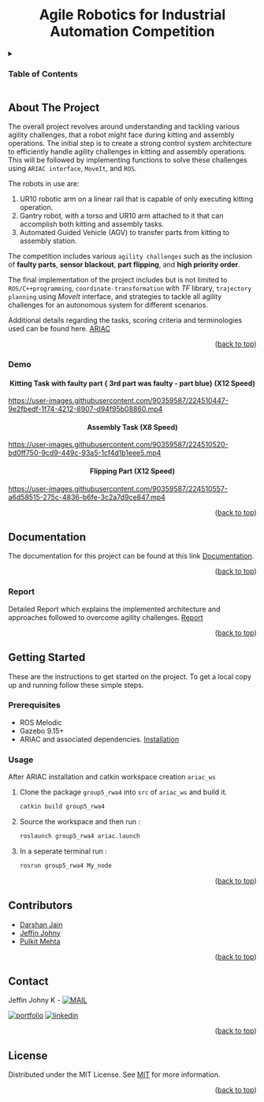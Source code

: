 <a name="readme-top"></a>

<!-- PROJECT LOGO -->
<br />
<div align="center">


  <h1 align="center">Agile Robotics for Industrial Automation Competition </h1>


</div>



<!-- TABLE OF CONTENTS -->
<details>
  <summary><h3>Table of Contents</h3></summary>
  <ol>
    <li>
      <a href="#about-the-project">About The Project</a>
      <ul>
        <li><a href="#demo">Demo</a></li>
      </ul>
    </li>
    <li>
      <a href="#documentation">Documentation</a>
      <ul>
        <li><a href="#report">Report</a></li>
      </ul>
    </li>
    <li>
      <a href="#getting-started">Getting Started</a>
      <ul>
        <li><a href="#prerequisites">Prerequisites</a></li>
        <li><a href="#installation">Installation</a></li>
	<li><a href="#usage">Usage</a></li>
      </ul>
    </li>
    <li><a href="#contributors">Contributors</a></li>
    <li><a href="#contact">Contact</a></li>
    <li><a href="#license">License</a></li>
  </ol>
</details>



<!-- ABOUT THE PROJECT -->
## About The Project



The overall project revolves around understanding and tackling various agility challenges, that a
robot might face during kitting and assembly operations. The initial step is to create a strong control system architecture to efficiently handle agility challenges in kitting and assembly operations. This will be followed by implementing functions to solve these challenges using ```ARIAC interface```, ```MoveIt```, and ```ROS```.

The robots in use are:
1. UR10 robotic arm on a linear rail that is capable of only executing kitting operation.
2. Gantry robot, with a torso and UR10 arm attached to it that can accomplish both kitting
and assembly tasks.
3. Automated Guided Vehicle (AGV) to transfer parts from kitting to assembly station.

The competition includes various ```agility challenges``` such as the inclusion of **faulty parts**, **sensor blackout**, **part flipping**, and **high priority order**. 

The final implementation of the project includes but is not limited to ```ROS/C++programming```,
```coordinate-transformation``` with *TF* library, ```trajectory planning``` using *MoveIt* interface, and strategies to tackle all agility challenges for an autonomous system for different scenarios.

Additional details regarding the tasks, scoring criteria and terminologies used can be found here. [ARIAC](https://github.com/usnistgov/ARIAC/tree/ariac2021)


<p align="right">(<a href="#readme-top">back to top</a>)</p>

### Demo

<div align="center">


  <h4 align="center"> Kitting Task with faulty part { 3rd part was faulty - part blue} (X12 Speed)</h4>


</div>

https://user-images.githubusercontent.com/90359587/224510447-9e2fbedf-1f74-4212-8907-d94f95b08860.mp4
<div align="center">


  <h4 align="center"> Assembly Task (X8 Speed)</h4>


</div>

https://user-images.githubusercontent.com/90359587/224510520-bd0ff750-9cd9-449c-93a5-1cf4d1b1eee5.mp4
<div align="center">


  <h4 align="center"> Flipping Part (X12 Speed)</h4>


</div>

https://user-images.githubusercontent.com/90359587/224510557-a6d58515-275c-4836-b6fe-3c2a7d9ce847.mp4
<p align="right">(<a href="#readme-top">back to top</a>)</p>



<!-- Document and Reports -->
## Documentation

The documentation for this project can be found at this link [Documentation](https://kachappilly2021.github.io/ariac/).

<p align="right">(<a href="#readme-top">back to top</a>)</p>



### Report

Detailed Report which explains the implemented architecture and approaches followed to overcome agility challenges. [Report](https://github.com/KACHAPPILLY2021/ariac/blob/main/report/Final_Report.pdf)
<p align="right">(<a href="#readme-top">back to top</a>)</p>


<!-- GETTING STARTED -->
## Getting Started

These are the instructions to get started on the project.
To get a local copy up and running follow these simple steps.

### Prerequisites
* ROS Melodic
* Gazebo 9.15+
* ARIAC and associated dependencies. [Installation](https://github.com/usnistgov/ARIAC/blob/ariac2021/wiki/tutorials/installation.md)



### Usage

After ARIAC installation and catkin workspace creation ```ariac_ws```

1. Clone the package ```group5_rwa4``` into ```src``` of ```ariac_ws``` and build it.
   ```sh
   catkin build group5_rwa4
   ```
2. Source the workspace and then run :
   ```sh
   roslaunch group5_rwa4 ariac.launch 
   ```
3. In a seperate terminal run :
   ```sh
   rosrun group5_rwa4 My_node
   ```



<p align="right">(<a href="#readme-top">back to top</a>)</p>



<!-- CONTRIBUTORS -->
## Contributors

- [Darshan Jain](https://github.com/Darshan-jain98)
- [Jeffin Johny](https://github.com/KACHAPPILLY2021)
- [Pulkit Mehta](https://github.com/pulkitmehta09)

<p align="right">(<a href="#readme-top">back to top</a>)</p>



<!-- CONTACT -->
## Contact

Jeffin Johny K - [![MAIL](https://img.shields.io/badge/Gmail-D14836?style=for-the-badge&logo=gmail&logoColor=white)](mailto:jeffinjk@umd.edu)
	
[![portfolio](https://img.shields.io/badge/my_portfolio-000?style=for-the-badge&logo=ko-fi&logoColor=white)](https://github.com/KACHAPPILLY2021)
[![linkedin](https://img.shields.io/badge/linkedin-0A66C2?style=for-the-badge&logo=linkedin&logoColor=white)](http://www.linkedin.com/in/jeffin-johny-kachappilly-0a8597136)

<p align="right">(<a href="#readme-top">back to top</a>)</p>



<!-- LICENSE -->
## License

Distributed under the MIT License. See [MIT](https://choosealicense.com/licenses/mit/) for more information.

<p align="right">(<a href="#readme-top">back to top</a>)</p>



<!-- MARKDOWN LINKS & IMAGES -->
<!-- https://www.markdownguide.org/basic-syntax/#reference-style-links -->
[contributors-shield]: https://img.shields.io/github/contributors/othneildrew/Best-README-Template.svg?style=for-the-badge
[contributors-url]: https://github.com/othneildrew/Best-README-Template/graphs/contributors
[forks-shield]: https://img.shields.io/github/forks/othneildrew/Best-README-Template.svg?style=for-the-badge
[forks-url]: https://github.com/othneildrew/Best-README-Template/network/members
[stars-shield]: https://img.shields.io/github/stars/othneildrew/Best-README-Template.svg?style=for-the-badge
[stars-url]: https://github.com/othneildrew/Best-README-Template/stargazers
[issues-shield]: https://img.shields.io/github/issues/othneildrew/Best-README-Template.svg?style=for-the-badge
[issues-url]: https://github.com/othneildrew/Best-README-Template/issues
[license-shield]: https://img.shields.io/github/license/othneildrew/Best-README-Template.svg?style=for-the-badge
[license-url]: https://github.com/othneildrew/Best-README-Template/blob/master/LICENSE.txt
[linkedin-shield]: https://img.shields.io/badge/-LinkedIn-black.svg?style=for-the-badge&logo=linkedin&colorB=555
[linkedin-url]: https://linkedin.com/in/othneildrew
[product-screenshot]: images/screenshot.png
[Next.js]: https://img.shields.io/badge/next.js-000000?style=for-the-badge&logo=nextdotjs&logoColor=white
[Next-url]: https://nextjs.org/
[React.js]: https://img.shields.io/badge/React-20232A?style=for-the-badge&logo=react&logoColor=61DAFB
[React-url]: https://reactjs.org/
[Vue.js]: https://img.shields.io/badge/Vue.js-35495E?style=for-the-badge&logo=vuedotjs&logoColor=4FC08D
[Vue-url]: https://vuejs.org/
[Angular.io]: https://img.shields.io/badge/Angular-DD0031?style=for-the-badge&logo=angular&logoColor=white
[Angular-url]: https://angular.io/
[Svelte.dev]: https://img.shields.io/badge/Svelte-4A4A55?style=for-the-badge&logo=svelte&logoColor=FF3E00
[Svelte-url]: https://svelte.dev/
[Laravel.com]: https://img.shields.io/badge/Laravel-FF2D20?style=for-the-badge&logo=laravel&logoColor=white
[Laravel-url]: https://laravel.com
[Bootstrap.com]: https://img.shields.io/badge/Bootstrap-563D7C?style=for-the-badge&logo=bootstrap&logoColor=white
[Bootstrap-url]: https://getbootstrap.com
[JQuery.com]: https://img.shields.io/badge/jQuery-0769AD?style=for-the-badge&logo=jquery&logoColor=white
[JQuery-url]: https://jquery.com
